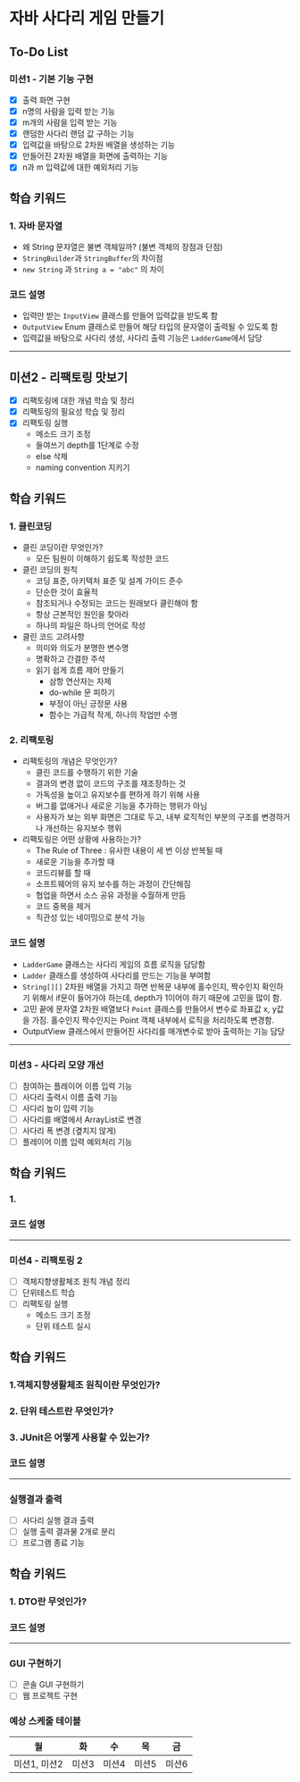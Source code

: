 # 자바 사다리 게임 만들기

## To-Do List
### 미션1 - 기본 기능 구현
- [x] 출력 화면 구현
- [x] n명의 사람을 입력 받는 기능
- [x] m개의 사람을 입력 받는 기능
- [x] 랜덤한 사다리 랜덤 값 구하는 기능
- [x] 입력값을 바탕으로 2차원 배열을 생성하는 기능
- [x] 만들어진 2차원 배열을 화면에 출력하는 기능
- [x] n과 m 입력값에 대한 예외처리 기능

## 학습 키워드
### 1. 자바 문자열
- 왜 String 문자열은 불변 객체일까? (불변 객체의 장점과 단점)
- `StringBuilder`과 `StringBuffer`의 차이점
- `new String` 과 `String a = "abc"` 의 차이


### 코드 설명
- 입력만 받는 `InputView` 클래스를 만들어 입력값을 받도록 함
- `OutputView` Enum 클래스로 만들어 해당 타입의 문자열이 출력될 수 있도록 함
- 입력값을 바탕으로 사다리 생성, 사다리 출력 기능은 `LadderGame`에서 담당

---
## 미션2 - 리팩토링 맛보기
- [x] 리팩토링에 대한 개념 학습 및 정리
- [x] 리팩토링의 필요성 학습 및 정리
- [x] 리팩토링 실행
  - 메소드 크기 조정
  - 들여쓰기 depth를 1단계로 수정
  - else 삭제
  - naming convention 지키기

## 학습 키워드
### 1. 클린코딩
- 클린 코딩이란 무엇인가?
  - 모든 팀원이 이해하기 쉽도록 작성한 코드
- 클린 코딩의 원칙
  - 코딩 표준, 아키텍처 표준 및 설계 가이드 준수
  - 단순한 것이 효율적
  - 참조되거나 수정되는 코드는 원래보다 클린해야 함
  - 항상 근본적인 원인을 찾아라
  - 하나의 파일은 하나의 언어로 작성
- 클린 코드 고려사항
  - 의미와 의도가 분명한 변수명
  - 명확하고 간결한 주석
  - 읽기 쉽게 흐름 제어 만들기
    - 삼항 연산자는 자제
    - do-while 문 피하기
    - 부정이 아닌 긍정문 사용
    - 함수는 가급적 작게, 하나의 작업만 수행
### 2. 리팩토링
- 리팩토링의 개념은 무엇인가?
  - 클린 코드를 수행하기 위한 기술
  - 결과의 변경 없이 코드의 구조를 재조장하는 것
  - 가독성을 높이고 유지보수를 편하게 하기 위해 사용
  - 버그를 없애거나 새로운 기능을 추가하는 행위가 아님
  - 사용자가 보는 외부 화면은 그대로 두고, 내부 로직적인 부분의 구조를 변경하거나 개선하는 유지보수 행위
- 리팩토링은 어떤 상황에 사용하는가?
  - The Rule of Three : 유사한 내용이 세 번 이상 반복될 때
  - 새로운 기능을 추가할 때
  - 코드리뷰를 할 때
  - 소프트웨어의 유지 보수를 하는 과정이 간단해짐
  - 협업을 하면서 소스 공유 과정을 수월하게 만듬
  - 코드 중복을 제거
  - 직관성 있는 네이밍으로 분석 가능

### 코드 설명
- `LadderGame` 클래스는 사다리 게임의 흐름 로직을 담당함
- `Ladder` 클래스를 생성하여 사다리를 만드는 기능을 부여함
- `String[][]` 2차원 배열을 가지고 하면 반복문 내부에 홀수인지, 짝수인지 확인하기 위해서 if문이 들어가야 하는데, depth가 1이어야 하기 때문에 고민을 많이 함.
- 고민 끝에 문자열 2차원 배열보다 `Point` 클래스를 만들어서 변수로 좌표값 x, y값을 가짐. 홀수인지 짝수인지는 Point 객체 내부에서 로직을 처리하도록 변경함.
- OutputView 클래스에서 만들어진 사다리를 매개변수로 받아 출력하는 기능 담당

---
### 미션3 - 사다리 모양 개선
- [ ] 참여하는 플레이어 이름 입력 기능
- [ ] 사다리 출력시 이름 출력 기능
- [ ] 사다리 높이 입력 기능
- [ ] 사다리를 배열에서 ArrayList로 변경
- [ ] 사다리 폭 변경 (곂치지 않게)
- [ ] 플레이어 이름 입력 예외처리 기능

## 학습 키워드
### 1. 

### 코드 설명

---
### 미션4 - 리팩토링 2
- [ ] 객체지향생활체조 원칙 개념 정리
- [ ] 단위테스트 학습
- [ ] 리팩토링 실행
    - 메소드 크기 조정
    - 단위 테스트 실시

## 학습 키워드
### 1.객체지향생활체조 원칙이란 무엇인가?

### 2. 단위 테스트란 무엇인가?

### 3. JUnit은 어떻게 사용할 수 있는가?


### 코드 설명

---
### 실행결과 출력
- [ ] 사다리 실행 결과 출력
- [ ] 실행 출력 결과물 2개로 분리
- [ ] 프로그램 종료 기능

## 학습 키워드
### 1. DTO란 무엇인가?


### 코드 설명

---
### GUI 구현하기
- [ ] 콘솔 GUI 구현하기
- [ ] 웹 프로젝트 구현

### 예상 스케줄 테이블
| 월 | 화 | 수 | 목 | 금 |
|---|---|---|---|---|
|미션1, 미션2|미션3|미션4|미션5|미션6|